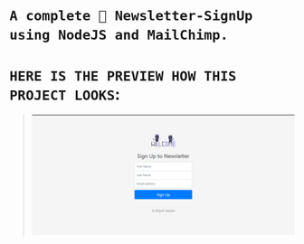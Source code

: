# `A complete 🎊 Newsletter-SignUp using NodeJS and MailChimp.`

# `HERE IS THE PREVIEW HOW THIS PROJECT LOOKS`:  

>![Screenshot](./Screenshot/screenshot-1.png)
